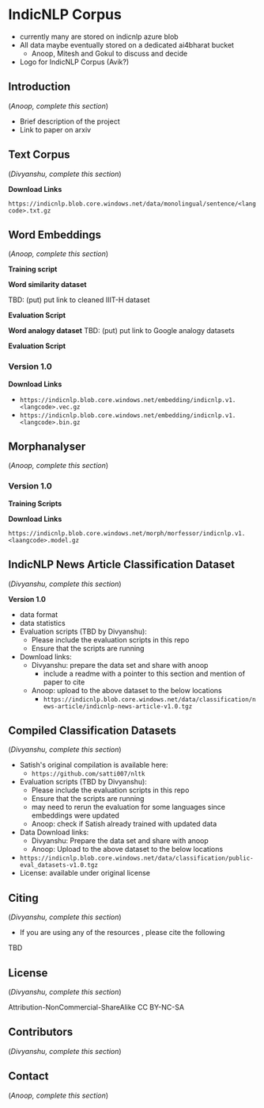 # IndicNLP Corpus

- currently many are stored on indicnlp azure blob
- All data maybe eventually stored on a dedicated ai4bharat bucket
  - Anoop, Mitesh and Gokul to discuss and decide 
- Logo for IndicNLP Corpus (Avik?)

## Introduction 

(_Anoop, complete this section_)

- Brief description of the  project 
- Link to paper on arxiv 

## Text Corpus 

(_Divyanshu, complete this section_)

**Download Links**

`https://indicnlp.blob.core.windows.net/data/monolingual/sentence/<langcode>.txt.gz`

## Word Embeddings 

(_Anoop, complete this section_)

**Training script** 

**Word similarity dataset** 

TBD: (put) put link to cleaned IIIT-H dataset 

**Evaluation Script**

**Word analogy dataset** 
TBD: (put) put link to Google analogy datasets

**Evaluation Script**


### Version 1.0
**Download Links**

- `https://indicnlp.blob.core.windows.net/embedding/indicnlp.v1.<langcode>.vec.gz`
- `https://indicnlp.blob.core.windows.net/embedding/indicnlp.v1.<langcode>.bin.gz`

## Morphanalyser 

(_Anoop, complete this section_)
### Version 1.0

**Training Scripts**

**Download Links**

`https://indicnlp.blob.core.windows.net/morph/morfessor/indicnlp.v1.<laangcode>.model.gz` 


## IndicNLP News Article Classification Dataset

(_Divyanshu, complete this section_)

**Version 1.0**

- data format 
- data statistics 
- Evaluation scripts (TBD by Divyanshu): 
  - Please include the evaluation scripts in this repo
  - Ensure that the scripts are running 
- Download links: 
  - Divyanshu: prepare the data set and share with anoop
    - include a readme with a pointer to this section and mention of paper to cite
  - Anoop: upload to the above dataset to the  below locations
    - `https://indicnlp.blob.core.windows.net/data/classification/news-article/indicnlp-news-article-v1.0.tgz`

## Compiled Classification Datasets 

(_Divyanshu, complete this section_)

- Satish's original compilation is available here: 
  - `https://github.com/satti007/nltk`
- Evaluation scripts (TBD by Divyanshu): 
  - Please include the evaluation scripts in this repo
  - Ensure that the scripts are running 
  - may need to rerun the evaluation for some languages since embeddings were updated 
  - Anoop: check if Satish already trained with updated data
- Data Download links: 
  - Divyanshu: Prepare the data set and share with anoop
  - Anoop: Upload to the above dataset to the below locations
- `https://indicnlp.blob.core.windows.net/data/classification/public-eval_datasets-v1.0.tgz`
- License: available under original license

## Citing

(_Divyanshu, complete this section_)
- If you are using any of the resources , please cite the following 

TBD

## License

(_Divyanshu, complete this section_)

Attribution-NonCommercial-ShareAlike
CC BY-NC-SA

## Contributors 

(_Divyanshu, complete this section_)

## Contact

(_Anoop, complete this section_)